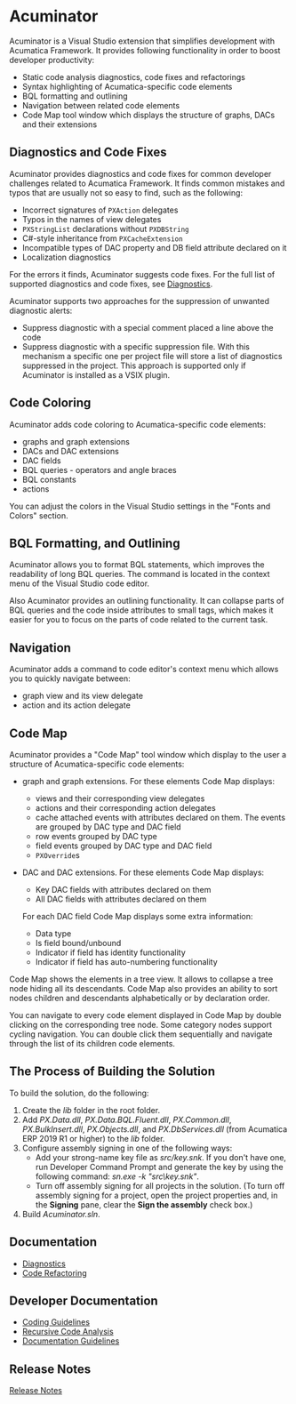 # Acuminator

Acuminator is a Visual Studio extension that simplifies development with Acumatica Framework. 
It provides following functionality in order to boost developer productivity:
* Static code analysis diagnostics, code fixes and refactorings
* Syntax highlighting of Acumatica-specific code elements
* BQL formatting and outlining
* Navigation between related code elements
* Code Map tool window which displays the structure of graphs, DACs and their extensions

## Diagnostics and Code Fixes
Acuminator provides diagnostics and code fixes for common developer challenges related to Acumatica Framework.
It finds common mistakes and typos that are usually not so easy to find, such as the following:
* Incorrect signatures of `PXAction` delegates
* Typos in the names of view delegates
* `PXStringList` declarations without `PXDBString`
* C#-style inheritance from `PXCacheExtension`
* Incompatible types of DAC property and DB field attribute declared on it
* Localization diagnostics

For the errors it finds, Acuminator suggests code fixes. For the full list of supported diagnostics and code fixes, see [Diagnostics](docs/Summary.md#diagnostics). 

Acuminator supports two approaches for the suppression of unwanted diagnostic alerts:
* Suppress diagnostic with a special comment placed a line above the code
* Suppress diagnostic with a specific suppression file. With this mechanism a specific one per project file will store a list of  diagnostics suppressed in the project. This approach is supported only if Acuminator is installed as a VSIX plugin. 

## Code Coloring
Acuminator adds code coloring to Acumatica-specific code elements:
* graphs and graph extensions
* DACs and DAC extensions
* DAC fields
* BQL queries - operators and angle braces
* BQL constants
* actions

You can adjust the colors in the Visual Studio settings in the "Fonts and Colors" section.
 
## BQL Formatting, and Outlining
Acuminator allows you to format BQL statements, which improves the readability of long BQL queries. The command is located in the context menu of the Visual Studio code editor.

Also Acuminator provides an outlining functionality. It can collapse parts of BQL queries and the code inside attributes to small tags, which makes it easier for you to focus on the parts of code related to the current task.

## Navigation
Acuminator adds a command to code editor's context menu which allows you to quickly navigate between:
* graph view and its view delegate
* action and its action delegate

## Code Map
Acuminator provides a "Code Map" tool window which display to the user a structure of Acumatica-specific code elements:
* graph and graph extensions. For these elements Code Map displays:
   - views and their corresponding view delegates
   - actions and their corresponding action delegates
   - cache attached events with attributes declared on them. The events are grouped by DAC type and DAC field
   - row events grouped by DAC type
   - field events grouped by DAC type and DAC field
   - `PXOverride`s
* DAC and DAC extensions. For these elements Code Map displays:
   - Key DAC fields with attributes declared on them
   - All DAC fields with attributes declared on them
   
   For each DAC field Code Map displays some extra information:
   - Data type
   - Is field bound/unbound
   - Indicator if field has identity functionality
   - Indicator if field has auto-numbering functionality
   
Code Map shows the elements in a tree view. It allows to collapse a tree node hiding all its descendants. Code Map also provides an ability to sort nodes children and descendants alphabetically or by declaration order.

You can navigate to every code element displayed in Code Map by double clicking on the corresponding tree node. Some category nodes support cycling navigation. You can double click them sequentially and navigate through the list of its children code elements.

## The Process of Building the Solution
To build the solution, do the following:
1. Create the _lib_ folder in the root folder. 
2. Add _PX.Data.dll_, _PX.Data.BQL.Fluent.dll_, _PX.Common.dll_, _PX.BulkInsert.dll_, _PX.Objects.dll_, and _PX.DbServices.dll_ (from Acumatica ERP 2019 R1 or higher) to the _lib_ folder.
3. Configure assembly signing in one of the following ways:
    * Add your strong-name key file as _src/key.snk_. If you don't have one, run Developer Command Prompt and generate the key by using the following command: _sn.exe -k "src\key.snk"_.
    * Turn off assembly signing for all projects in the solution. (To turn off assembly signing for a project, open the project properties and, in the **Signing** pane, clear the **Sign the assembly** check box.)
4. Build _Acuminator.sln_.

## Documentation
* [Diagnostics](docs/Summary.md#diagnostics)
* [Code Refactoring](docs/Summary.md#refactorings)

## Developer Documentation
* [Coding Guidelines](docs/dev/CodingGuidelines/CodingGuidelines.md)
* [Recursive Code Analysis](docs/dev/RecursiveCodeAnalysis/RecursiveCodeAnalysis.md)
* [Documentation Guidelines](docs/dev/DocumentationGuidelines/DiagnosticDescription.md)

## Release Notes
[Release Notes](docs/ReleaseNotes.md)
